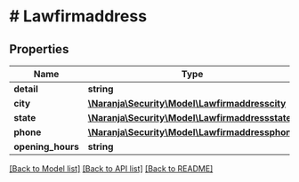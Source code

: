 # # Lawfirmaddress

## Properties

Name | Type | Description | Notes
------------ | ------------- | ------------- | -------------
**detail** | **string** |  | [optional] 
**city** | [**\Naranja\Security\Model\Lawfirmaddresscity**](Lawfirmaddresscity.md) |  | [optional] 
**state** | [**\Naranja\Security\Model\Lawfirmaddressstate**](Lawfirmaddressstate.md) |  | [optional] 
**phone** | [**\Naranja\Security\Model\Lawfirmaddressphone**](Lawfirmaddressphone.md) |  | [optional] 
**opening_hours** | **string** |  | [optional] 

[[Back to Model list]](../../README.md#documentation-for-models) [[Back to API list]](../../README.md#documentation-for-api-endpoints) [[Back to README]](../../README.md)


